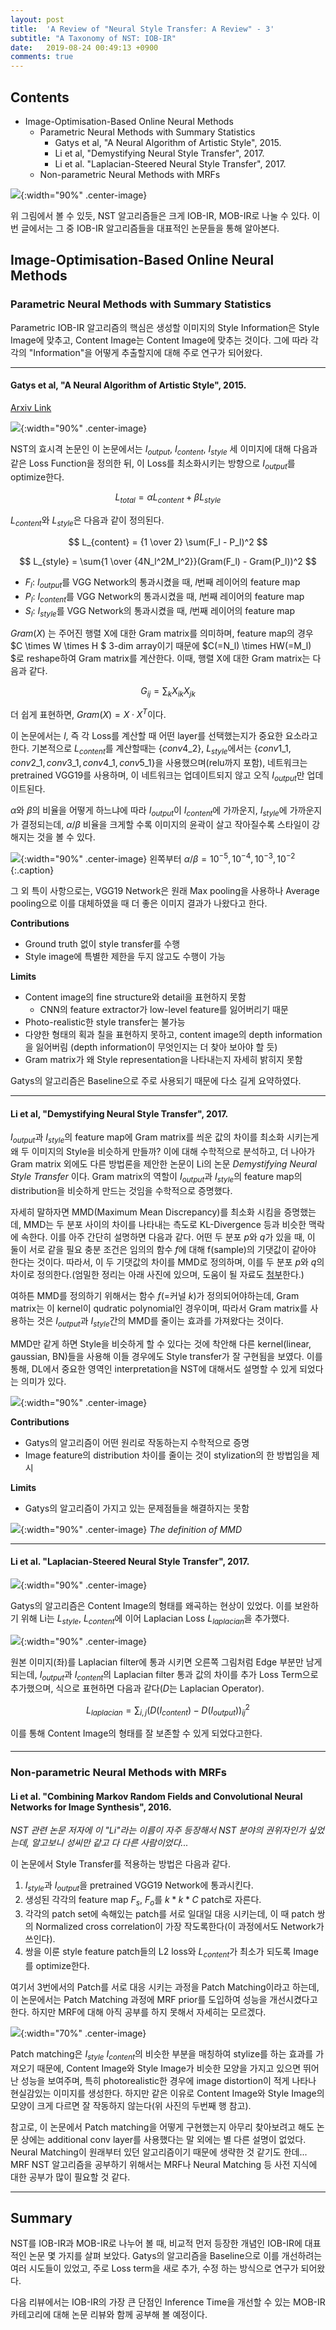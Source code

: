 ```yaml
---
layout: post
title:  'A Review of "Neural Style Transfer: A Review" - 3'
subtitle: "A Taxonomy of NST: IOB-IR"
date:   2019-08-24 00:49:13 +0900
comments: true
---
```


## Contents

- Image-Optimisation-Based Online Neural Methods
  - Parametric Neural Methods with Summary Statistics
    - Gatys et al, "A Neural Algorithm of Artistic Style", 2015.
    - Li et al, "Demystifying Neural Style Transfer", 2017.
    - Li et al. "Laplacian-Steered Neural Style Transfer", 2017.
  - Non-parametric Neural Methods with MRFs

![](/img/posts/nst/taxonomy.PNG){:width="90%" .center-image}

위 그림에서 볼 수 있듯, NST 알고리즘들은 크게 IOB-IR, MOB-IR로 나눌 수 있다. 이번 글에서는 그 중 IOB-IR 알고리즘들을 대표적인 논문들을 통해 알아본다.

## Image-Optimisation-Based Online Neural Methods

### Parametric Neural Methods with Summary Statistics

Parametric IOB-IR 알고리즘의 핵심은 생성할 이미지의 Style Information은 Style Image에 맞추고, Content Image는 Content Image에 맞추는 것이다. 그에 따라 각각의 "Information"을 어떻게 추출할지에 대해 주로 연구가 되어왔다.

<hr/>

#### Gatys et al, "A Neural Algorithm of Artistic Style", 2015.

[Arxiv Link](https://arxiv.org/abs/1508.06576)

![](/img/posts/nst/gatys_1.PNG){:width="90%" .center-image}

NST의 효시격 논문인 이 논문에서는 $I_{output}$, $I_{content}$, $I_{style}$ 세 이미지에 대해 다음과 같은 Loss Function을 정의한 뒤, 이 Loss를 최소화시키는 방향으로 $I_{output}$를 optimize한다.

$$ L_{total} = \alpha L_{content} + \beta L_{style} $$

 $L_{content}$와 $L_{style}$은 다음과 같이 정의된다.

$$ L_{content} = {1 \over 2} \sum(F_l - P_l)^2 $$

$$ L_{style} = \sum{1 \over {4N_l^2M_l^2}}(Gram(F_l) - Gram(P_l))^2 $$

- $F_l$: $I_{output}$를 VGG Network의 통과시켰을 때,  $l$번째 레이어의 feature map
- $P_l$: $I_{content}$를 VGG Network의 통과시켰을 때,  $l$번째 레이어의 feature map
- $S_l$: $I_{style}$를 VGG Network의 통과시켰을 때,  $l$번째 레이어의 feature map

$Gram(X)$ 는 주어진 행렬 X에 대한 Gram matrix를 의미하며, feature map의 경우 $C \times W \times H $ 3-dim array이기 때문에 $C(=N_l) \times HW(=M_l) $로 reshape하여 Gram matrix를 계산한다. 이때, 행렬 X에 대한 Gram matrix는 다음과 같다.

$$ G_{ij} = \sum_k X_{ik}X_{jk} $$

더 쉽게 표현하면, $Gram(X) = X \cdot X^T$이다.

이 논문에서는 $l$, 즉 각 Loss를 계산할 때 어떤 layer를 선택했는지가 중요한 요소라고 한다. 기본적으로 $L_{content}$를 계산할때는 $\{conv4\_2\}$, $L_{style}$에서는 $\{conv1\_1, conv2\_1, conv3\_1, conv4\_1, conv5\_1\}$을 사용했으며(relu까지 포함), 네트워크는 pretrained VGG19를 사용하며, 이 네트워크는 업데이트되지 않고 오직 $I_{output}$만 업데이트된다.

$\alpha$와 $\beta$의 비율을 어떻게 하느냐에 따라 $I_{output}$이 $I_{content}$에 가까운지, $I_{style}$에 가까운지가 결정되는데, $\alpha / \beta$ 비율을 크게할 수록 이미지의 윤곽이 살고 작아질수록 스타일이 강해지는 것을 볼 수 있다.

![](/img/posts/nst/gatys_2.PNG){:width="90%" .center-image}
왼쪽부터 $\alpha / \beta = 10^{-5}, 10^{-4}, 10^{-3}, 10^{-2}$ {:.caption}

그 외 특이 사항으로는, VGG19 Network은 원래 Max pooling을 사용하나 Average pooling으로 이를 대체하였을 때 더 좋은 이미지 결과가 나왔다고 한다.

**Contributions**
- Ground truth 없이 style transfer를 수행
- Style image에 특별한 제한을 두지 않고도 수행이 가능

**Limits**
- Content image의 fine structure와 detail을 표현하지 못함
  - CNN의 feature extractor가 low-level feature를 잃어버리기 때문
- Photo-realistic한 style transfer는 불가능
- 다양한 형태의 획과 칠을 표현하지 못하고, content image의 depth information을 잃어버림 (depth information이 무엇인지는 더 찾아 보아야 할 듯)
- Gram matrix가 왜 Style representation을 나타내는지 자세히 밝히지 못함

Gatys의 알고리즘은 Baseline으로 주로 사용되기 때문에 다소 길게 요약하였다.

<hr/>

#### Li et al, "Demystifying Neural Style Transfer", 2017.

$I_{output}$과 $I_{style}$의 feature map에 Gram matrix를 씌운 값의 차이를 최소화 시키는게 왜 두 이미지의 Style을 비슷하게 만들까? 이에 대해 수학적으로 분석하고, 더 나아가 Gram matrix 외에도 다른 방법론을 제안한 논문이 Li의 논문 *Demystifying Neural Style Transfer* 이다. Gram matrix의 역할이 $I_{output}$과 $I_{style}$의 feature map의 distribution을 비슷하게 만드는 것임을 수학적으로 증명했다.

자세히 말하자면 MMD(Maximum Mean Discrepancy)를 최소화 시킴을 증명했는데, MMD는 두 분포 사이의 차이를 나타내는 측도로 KL-Divergence 등과 비슷한 맥락에 속한다. 이를 아주 간단히 설명하면 다음과 같다. 어떤 두 분포 $p$와 $q$가 있을 때, 이 둘이 서로 같을 필요 충분 조건은 임의의 함수 $f$에 대해 f(sample)의 기댓값이 같아야 한다는 것이다. 따라서, 이 두 기댓값의 차이를 MMD로 정의하며, 이를 두 분포 $p$와 $q$의 차이로 정의한다.(엄밀한 정리는 아래 사진에 있으며, 도움이 될 자료도 [첨부](https://www.stat.cmu.edu/~ryantibs/journalclub/mmd.pdf)한다.)

여하튼 MMD를 정의하기 위해서는 함수 $f$(=커널 $k$)가 정의되어야하는데, Gram matrix는 이 kernel이 qudratic polynomial인 경우이며, 따라서 Gram matrix를 사용하는 것은 $I_{output}$과 $I_{style}$간의 MMD를 줄이는 효과를 가져왔다는 것이다.

MMD만 같게 하면 Style을 비슷하게 할 수 있다는 것에 착안해 다른 kernel(linear, gaussian, BN)들을 사용해 이들 경우에도 Style transfer가 잘 구현됨을 보였다. 이를 통해, DL에서 중요한 영역인 interpretation을 NST에 대해서도 설명할 수 있게 되었다는 의미가 있다.

![](/img/posts/nst/demyst.PNG){:width="90%" .center-image}

**Contributions**
- Gatys의 알고리즘이 어떤 원리로 작동하는지 수학적으로 증명
- Image feature의 distribution 차이를 줄이는 것이 stylization의 한 방법임을 제시

**Limits**
- Gatys의 알고리즘이 가지고 있는 문제점들을 해결하지는 못함


![](/img/posts/nst/mmd.PNG){:width="90%" .center-image}
*The definition of MMD*

<hr/>

#### Li et al. "Laplacian-Steered Neural Style Transfer", 2017.

![](/img/posts/nst/laplacian.PNG){:width="90%" .center-image}

Gatys의 알고리즘은 Content Image의 형태를 왜곡하는 현상이 있었다. 이를 보완하기 위해 Li는 $L_{style}$, $L_{content}$에 이어 Laplacian Loss $L_{laplacian}$을 추가했다.

![](/img/posts/nst/lap_example.PNG){:width="90%" .center-image}

원본 이미지(좌)를 Laplacian filter에 통과 시키면 오른쪽 그림처럼 Edge 부분만 남게 되는데, $I_{output}$과 $I_{content}$의 Laplacian filter 통과 값의 차이를 추가 Loss Term으로 추가했으며, 식으로 표현하면 다음과 같다($D$는 Laplacian Operator).

$$L_{laplacian} = \sum_{i, j}(D(I_{content}) - D(I_{output}))_{ij}^2$$

이를 통해 Content Image의 형태를 잘 보존할 수 있게 되었다고한다.

####

<hr/>

### Non-parametric Neural Methods with MRFs

#### Li et al. "Combining Markov Random Fields and Convolutional Neural Networks for Image Synthesis", 2016.

*NST 관련 논문 저자에 이 "Li"라는 이름이 자주 등장해서 NST 분야의 권위자인가 싶었는데, 알고보니 성씨만 같고 다 다른 사람이었다...*

이 논문에서 Style Transfer를 적용하는 방법은 다음과 같다.

1. $I_{style}$과 $I_{output}$을 pretrained VGG19 Network에 통과시킨다.
2. 생성된 각각의 feature map $F_s$, $F_o$를 $k * k * C$ patch로 자른다.
3. 각각의 patch set에 속해있는 patch를 서로 일대일 대응 시키는데, 이 때 patch 쌍의  Normalized cross correlation이 가장 작도록한다(이 과정에서도 Network가 쓰인다).
4. 쌍을 이룬 style feature patch들의 L2 loss와 $L_{content}$가 최소가 되도록 Image를 optimize한다.

여기서 3번에서의 Patch를 서로 대응 시키는 과정을 Patch Matching이라고 하는데, 이 논문에서는 Patch Matching 과정에 MRF prior를 도입하여 성능을 개선시켰다고 한다. 하지만 MRF에 대해 아직 공부를 하지 못해서 자세히는 모르겠다.

![](/img/posts/nst/mrfnst.PNG){:width="70%" .center-image}

Patch matching은 $I_{style}$ $I_{content}$의 비슷한 부분을 매칭하여 stylize를 하는 효과를 가져오기 때문에, Content Image와 Style Image가 비슷한 모양을 가지고 있으면 뛰어난 성능을 보여주며, 특히 photorealistic한 경우에 image distortion이 적게 나타나 현실감있는 이미지를 생성한다. 하지만 같은 이유로 Content Image와 Style Image의 모양이 크게 다르면 잘 작동하지 않는다(위 사진의 두번째 행 참고).

참고로, 이 논문에서 Patch matching을 어떻게 구현했는지 아무리 찾아보려고 해도 논문 상에는 additional conv layer를 사용했다는 말 외에는 별 다른 설명이 없었다. Neural Matching이 원래부터 있던 알고리즘이기 때문에 생략한 것 같기도 한데... MRF NST 알고리즘을 공부하기 위해서는 MRF나 Neural Matching 등 사전 지식에 대한 공부가 많이 필요할 것 같다.

<hr/>

## Summary

NST를 IOB-IR과 MOB-IR로 나누어 볼 때, 비교적 먼저 등장한 개념인 IOB-IR에 대표적인 논문 몇 가지를 살펴 보았다. Gatys의 알고리즘을 Baseline으로 이를 개선하려는 여러 시도들이 있었고, 주로 Loss term을 새로 추가, 수정 하는 방식으로 연구가 되어왔다.

다음 리뷰에서는 IOB-IR의 가장 큰 단점인 Inference Time을 개선할 수 있는 MOB-IR 카테고리에 대해 논문 리뷰와 함께 공부해 볼 예정이다.
